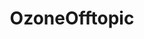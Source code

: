 ---
title: OzoneOfftopic
crosslinks:
- funny
- dadjokes
- nottheonion
- pics
- therewasanattempt
- asoiaf
- NSFW411
- gameofthrones
- JamesDamore
- progun
- help
- news
- highqualitygifs
- Reds
- NoStupidQuestions
- sports
---